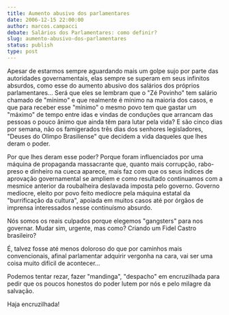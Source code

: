```yaml
---
title: Aumento abusivo dos parlamentares
date: 2006-12-15 22:00:00
author: marcos.campacci
debate: Salários dos Parlamentares: como definir?
slug: aumento-abusivo-dos-parlamentares
status: publish 
type: post
---
```


Apesar de estarmos sempre aguardando mais um golpe sujo por parte das autoridades governamentais, elas sempre se superam em seus infinitos absurdos, como esse do aumento abusivo dos salários dos próprios parlamentares... Será que eles se lembram que o "Zé Povinho" tem salário chamado de "mínimo" e que realmente é mínimo na maioria dos casos, e que para receber esse "mínimo" o mesmo povo tem que gastar um "máximo" de tempo entre idas e vindas de conduções que arrancam das pessoas o pouco ânimo que ainda têm para lutar pela vida? E são cinco dias por semana, não os famigerados três dias dos senhores legisladores, "Deuses do Olimpo Brasiliense" que decidem a vida daqueles que lhes deram o poder.   

  

Por que lhes deram esse poder? Porque foram influenciados por uma máquina de propaganda massacrante que, quanto mais corrupção, rabo-preso e dinheiro na cueca aparece, mais faz com que os seus índices de aprovação governamental se ampliem e como resultado continuamos com a mesmice anterior da roubalheira deslavada imposta pelo governo. Governo medíocre, eleito por povo feito medíocre pela máquina estatal da "burrificação da cultura", apoiada em muitos casos até por órgãos de imprensa interessados nesse continuísmo absurdo.   

  

Nós somos os reais culpados porque elegemos "gangsters" para nos governar. Mudar sim, urgente, mas como? Criando um Fidel Castro brasileiro?   

É, talvez fosse até menos doloroso do que por caminhos mais convencionais, afinal parlamentar adquirir vergonha na cara, vai ser uma coisa muito difícil de acontecer...   

Podemos tentar rezar, fazer "mandinga", "despacho" em encruzilhada para pedir que os poucos honestos do poder lutem por nós e pelo milagre da salvação.  

Haja encruzilhada!

